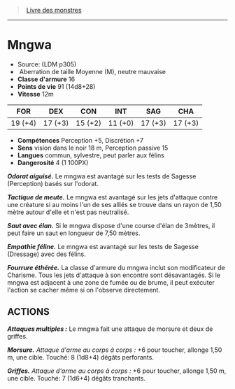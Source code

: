 ﻿> [Livre des monstres](tome_of_beasts.md)

---

# Mngwa

- Source: (LDM p305)
-  Aberration de taille Moyenne (M), neutre mauvaise
- **Classe d'armure** 16
- **Points de vie** 91 (14d8+28)
- **Vitesse** 12m

|FOR|DEX|CON|INT|SAG|CHA|
|---|---|---|---|---|---|
|19 (+4)|17 (+3)|15 (+2)|11 (+0)|17 (+3)|17 (+3)|

- **Compétences** Perception +5, Discrétion +7
- **Sens** vision dans le noir 18 m, Perception passive 15
- **Langues** commun, sylvestre, peut parler aux félins
- **Dangerosité** 4 (1 100PX)

**_Odorat aiguisé._** Le mngwa est avantagé sur les tests de Sagesse (Perception) basés sur l'odorat.

**_Tactique de meute._** Le mngwa est avantagé sur les jets d'attaque contre une créature si au moins l'un de ses alliés se trouve dans un rayon de 1,50 mètre autour d'elle et n'est pas neutralisé.

**_Saut avec élan._** Si le mngwa dispose d'une course d'élan de 3mètres, il peut faire un saut en longueur de 7,50 mètres.

**_Empathie féline._** Le mngwa est avantagé sur les tests de Sagesse (Dressage) avec des félins.

**_Fourrure éthérée._** La classe d'armure du mngwa inclut son modificateur de Charisme. Tous les jets d'attaque à son encontre sont désavantagés. Si le mngwa est adjacent à une zone de fumée ou de brume, il peut exécuter l'action se cacher même si on l'observe directement.

## ACTIONS

**_Attaques multiples :_** Le mngwa fait une attaque de morsure et deux de griffes.

**_Morsure._** _Attaque d'arme au corps à corps :_ +6 pour toucher, allonge 1,50 m, une cible. Touché: 8 (1d8+4) dégâts perforants.

**_Griffes._** _Attaque d'arme au corps à corps :_ +6 pour toucher, allonge 1,50 m, une cible. Touché: 7 (1d6+4) dégâts tranchants.

